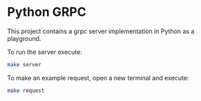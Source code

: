 # Python GRPC

This project contains a grpc server implementation in Python as a playground.

To run the server execute:

```zsh
make server
```

To make an example request, open a new terminal and execute:

```zsh
make request
```
